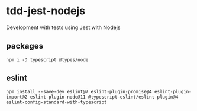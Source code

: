 # tdd-jest-nodejs
Development with tests using Jest with Nodejs

## packages
``` npm i -D typescript @types/node ```

## eslint
```
npm install --save-dev eslint@7 eslint-plugin-promise@4 eslint-plugin-import@2 eslint-plugin-node@11 @typescript-eslint/eslint-plugin@4 eslint-config-standard-with-typescript
```
